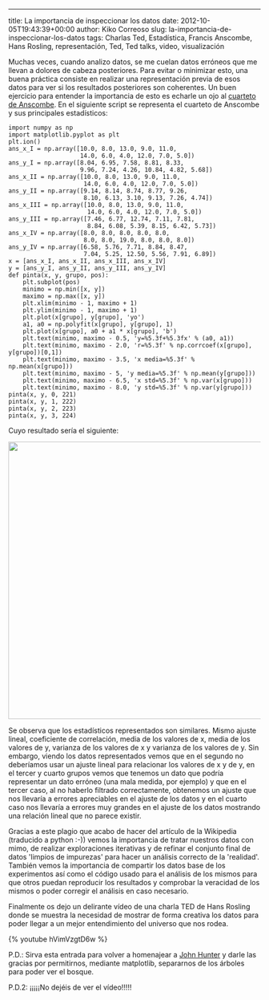 ---
title: La importancia de inspeccionar los datos
date: 2012-10-05T19:43:39+00:00
author: Kiko Correoso
slug: la-importancia-de-inspeccionar-los-datos
tags: Charlas Ted, Estadística, Francis Anscombe, Hans Rosling, representación, Ted, Ted talks, video, visualización

Muchas veces, cuando analizo datos, se me cuelan datos erróneos que me llevan a dolores de cabeza posteriores. Para evitar o minimizar esto, una buena práctica consiste en realizar una representación previa de esos datos para ver si los resultados posteriores son coherentes. Un buen ejercicio para entender la importancia de esto es echarle un ojo al [cuarteto de Anscombe](http://es.wikipedia.org/wiki/Cuarteto_de_Anscombe). En el siguiente script se representa el cuarteto de Anscombe y sus principales estadísticos:

<pre><code class="language-python">import numpy as np
import matplotlib.pyplot as plt
plt.ion()
ans_x_I = np.array([10.0, 8.0, 13.0, 9.0, 11.0,
                    14.0, 6.0, 4.0, 12.0, 7.0, 5.0])
ans_y_I = np.array([8.04, 6.95, 7.58, 8.81, 8.33,
                    9.96, 7.24, 4.26, 10.84, 4.82, 5.68])
ans_x_II = np.array([10.0, 8.0, 13.0, 9.0, 11.0,
                     14.0, 6.0, 4.0, 12.0, 7.0, 5.0])
ans_y_II = np.array([9.14, 8.14, 8.74, 8.77, 9.26,
                     8.10, 6.13, 3.10, 9.13, 7.26, 4.74])
ans_x_III = np.array([10.0, 8.0, 13.0, 9.0, 11.0,
                      14.0, 6.0, 4.0, 12.0, 7.0, 5.0])
ans_y_III = np.array([7.46, 6.77, 12.74, 7.11, 7.81,
                      8.84, 6.08, 5.39, 8.15, 6.42, 5.73])
ans_x_IV = np.array([8.0, 8.0, 8.0, 8.0, 8.0,
                     8.0, 8.0, 19.0, 8.0, 8.0, 8.0])
ans_y_IV = np.array([6.58, 5.76, 7.71, 8.84, 8.47,
                     7.04, 5.25, 12.50, 5.56, 7.91, 6.89])
x = [ans_x_I, ans_x_II, ans_x_III, ans_x_IV]
y = [ans_y_I, ans_y_II, ans_y_III, ans_y_IV]
def pinta(x, y, grupo, pos):
    plt.subplot(pos)
    minimo = np.min([x, y])
    maximo = np.max([x, y])
    plt.xlim(minimo - 1, maximo + 1)
    plt.ylim(minimo - 1, maximo + 1)
    plt.plot(x[grupo], y[grupo], 'yo')
    a1, a0 = np.polyfit(x[grupo], y[grupo], 1)
    plt.plot(x[grupo], a0 + a1 * x[grupo], 'b')
    plt.text(minimo, maximo - 0.5, 'y=%5.3f+%5.3fx' % (a0, a1))
    plt.text(minimo, maximo - 2.0, 'r=%5.3f' % np.corrcoef(x[grupo], y[grupo])[0,1])
    plt.text(minimo, maximo - 3.5, 'x media=%5.3f' % np.mean(x[grupo]))
    plt.text(minimo, maximo - 5, 'y media=%5.3f' % np.mean(y[grupo]))
    plt.text(minimo, maximo - 6.5, 'x std=%5.3f' % np.var(x[grupo]))
    plt.text(minimo, maximo - 8.0, 'y std=%5.3f' % np.var(y[grupo]))
pinta(x, y, 0, 221)
pinta(x, y, 1, 222)
pinta(x, y, 2, 223)
pinta(x, y, 3, 224)</code></pre>

Cuyo resultado sería el siguiente:

[<img class="aligncenter size-full wp-image-957" title="Anscombe" src="http://new.pybonacci.org/images/2012/10/anscombe.png" alt="" width="652" height="553" srcset="https://pybonacci.org/wp-content/uploads/2012/10/anscombe.png 652w, https://pybonacci.org/wp-content/uploads/2012/10/anscombe-300x254.png 300w" sizes="(max-width: 652px) 100vw, 652px" />](http://new.pybonacci.org/images/2012/10/anscombe.png)

Se observa que los estadísticos representados son similares. Mismo ajuste lineal, coeficiente de correlación, media de los valores de x, media de los valores de y, varianza de los valores de x y varianza de los valores de y. Sin embargo, viendo los datos representados vemos que en el segundo no deberíamos usar un ajuste lineal para relacionar los valores de x y de y, en el tercer y cuarto grupos vemos que tenemos un dato que podría representar un dato erróneo (una mala medida, por ejemplo) y que en el tercer caso, al no haberlo filtrado correctamente, obtenemos un ajuste que nos llevaría a errores apreciables en el ajuste de los datos y en el cuarto caso nos llevaría a errores muy grandes en el ajuste de los datos mostrando una relación lineal que no parece existir.

Gracias a este plagio que acabo de hacer del artículo de la Wikipedia (traducido a python :-)) vemos la importancia de tratar nuestros datos con mimo, de realizar exploraciones iterativas y de refinar el conjunto final de datos 'limpios de impurezas' para hacer un análisis correcto de la 'realidad'. También vemos la importancia de compartir los datos base de los experimentos así como el código usado para el análisis de los mismos para que otros puedan reproducir los resultados y comprobar la veracidad de los mismos o poder corregir el análisis en caso necesario.

Finalmente os dejo un delirante vídeo de una charla TED de Hans Rosling donde se muestra la necesidad de mostrar de forma creativa los datos para poder llegar a un mejor entendimiento del universo que nos rodea.

{% youtube hVimVzgtD6w %}

P.D.: Sirva esta entrada para volver a homenajear a [John Hunter](http://numfocus.org/johnhunter/) y darle las gracias por permitirnos, mediante matplotlib, separarnos de los árboles para poder ver el bosque.

P.D.2: ¡¡¡¡¡No dejéis de ver el vídeo!!!!!
